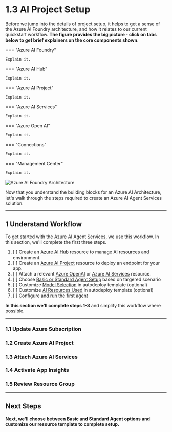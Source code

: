 # 1.3 AI Project Setup

Before we jump into the details of project setup, it helps to get a sense of the Azure AI Foundry architecture, and how it relates to our current quickstart workflow. **The figure provides the big picture - click on tabs below to get brief explainers on the core components shown**.

=== "Azure AI Foundry"

    Explain it.

=== "Azure AI Hub"


    Explain it.

=== "Azure AI Project"

    Explain it.

=== "Azure AI Services"

    Explain it.


=== "Azure Open AI"

    Explain it.

=== "Connections"

    Explain it.

=== "Management Center"

    Explain it.



![Azure AI Foundry Architecture](https://learn.microsoft.com/en-us/azure/ai-studio/media/concepts/ai-studio-architecture.png)

Now that you understand the building blocks for an Azure AI Architecture, let's walk through the steps required to create an Azure AI Agent Services solution.

---

## 1 Understand Workflow

To get started with the Azure AI Agent Services, we use this workflow. In this section, we'll complete the first three steps.

1. [ ] Create an [Azure AI Hub](hhttps://learn.microsoft.com/en-us/azure/ai-studio/how-to/create-azure-ai-resource?tabs=portal) resource to manage AI resources and environment.
1. [ ] Create an [Azure AI Project](https://learn.microsoft.com/en-us/azure/ai-studio/how-to/create-projects?tabs=ai-studio) resource to deploy an endpoint for your app.
1. [ ] Attach a relevant [Azure OpenAI](https://learn.microsoft.com/en-us/azure/ai-services/openai/overview?context=%2Fazure%2Fai-studio%2Fcontext%2Fcontext) or [Azure AI Services](https://learn.microsoft.com/en-us/azure/ai-services/what-are-ai-services?context=%2Fazure%2Fai-studio%2Fcontext%2Fcontext) resource.
1. [ ] Choose [Basic or Standard Agent Setup](https://learn.microsoft.com/en-us/azure/ai-services/agents/quickstart?pivots=programming-language-python-azure#choose-basic-or-standard-agent-setup) based on targered scenario
1. [ ] Customize [Model Selection](https://learn.microsoft.com/en-us/azure/ai-services/agents/quickstart?pivots=programming-language-python-azure#optional-model-selection-in-autodeploy-template) in autodeploy template (optional)
1. [ ] Customize [AI Resources Used](https://learn.microsoft.com/en-us/azure/ai-services/agents/quickstart?pivots=programming-language-python-azure#optional-use-your-own-resources-during-agent-setup) in autodeploy template (optional)
1. [ ] Configure [and run the first agent](https://learn.microsoft.com/en-us/azure/ai-services/agents/quickstart?pivots=programming-language-python-azure#configure-and-run-an-agent)

**In this section we'll complete steps 1-3** and simplify this workflow where possible.

---

### 1.1 Update Azure Subscription

### 1.2 Create Azure AI Project

### 1.3 Attach Azure AI Services

### 1.4 Activate App Insights

### 1.5 Review Resource Group




---

## Next Steps

**Next, we'll choose between Basic and Standard Agent options and customize our resource template to complete setup.**